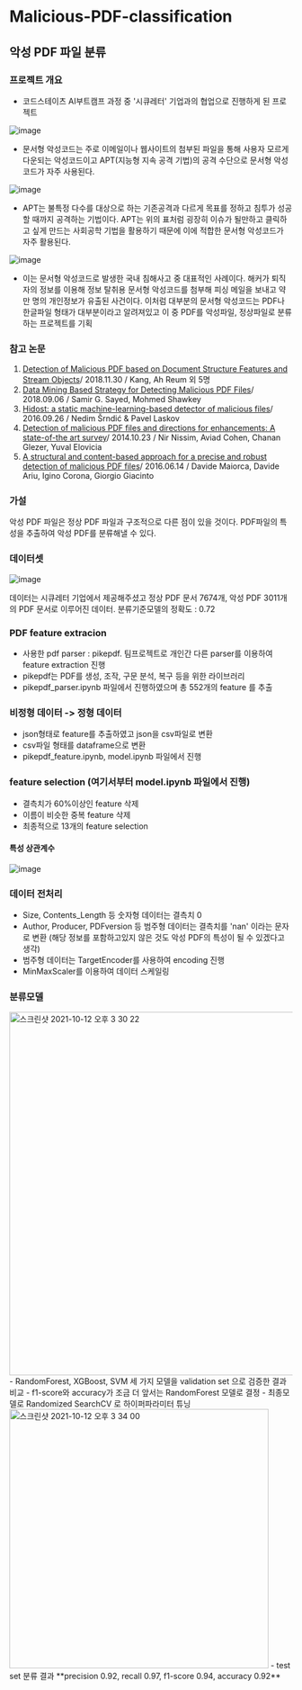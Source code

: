 # Malicious-PDF-classification

## 악성 PDF 파일 분류

### 프로젝트 개요
- 코드스테이츠 AI부트캠프 과정 중 '시큐레터' 기업과의 협업으로 진행하게 된 프로젝트

![image](https://user-images.githubusercontent.com/75903850/136335506-42500eb2-fd72-40e2-bdd6-4cd8612a6812.png)
- 문서형 악성코드는 주로 이메일이나 웹사이트의 첨부된 파일을 통해 사용자 모르게 다운되는 악성코드이고 APT(지능형 지속 공격 기법)의 공격 수단으로 문서형 악성코드가 자주 사용된다.

![image](https://user-images.githubusercontent.com/75903850/136338107-f9899bc4-44e8-4c77-bb22-da14e808230a.png)
- APT는 불특정 다수를 대상으로 하는 기존공격과 다르게 목표를 정하고 침투가 성공할 때까지 공격하는 기법이다. APT는 위의 표처럼 굉장히 이슈가 될만하고 클릭하고 싶게 만드는 사회공학 기법을 활용하기 때문에 이에 적합한 문서형 악성코드가 자주 활용된다.

![image](https://user-images.githubusercontent.com/75903850/136344022-798df59a-fe83-4886-a69f-596f31bebcce.png)
- 이는 문서형 악성코드로 발생한 국내 침해사고 중 대표적인 사례이다. 해커가 퇴직자의 정보를 이용해 정보 탈취용 문서형 악성코드를 첨부해 피싱 메일을 보내고 약 만 명의 개인정보가 유출된 사건이다. 이처럼 대부분의 문서형 악성코드는 PDF나 한글파일 형태가 대부분이라고 알려져있고 이 중 PDF를 악성파일, 정상파일로 분류하는 프로젝트를 기획

### 참고 논문
1. [Detection of Malicious PDF based on Document Structure Features and Stream Objects](https://www.koreascience.or.kr/article/JAKO201809355933293.pdf)/ 2018.11.30 / Kang, Ah Reum 외 5명
2. [Data Mining Based Strategy for Detecting Malicious PDF Files](https://ieeexplore.ieee.org/document/8455965)/ 2018.09.06 / Samir G. Sayed, Mohmed Shawkey
3. [Hidost: a static machine-learning-based detector of malicious files](https://link.springer.com/content/pdf/10.1186/s13635-016-0045-0.pdf)/ 2016.09.26 / Nedim Šrndić & Pavel Laskov 
4. [Detection of malicious PDF files and directions for enhancements: A state-of-the art survey](https://www.sciencedirect.com/science/article/pii/S0167404814001606?casa_token=ewyvSRQBFmkAAAAA:DpxW4KmaPbM0oe8n6z2oObI7eIzUsVuwhGz_gy8gSqLstniQhuwShjqFT-je9Ol7T7AY_MZ4VXA)/ 2014.10.23 / Nir Nissim, Aviad Cohen, Chanan Glezer, Yuval Elovicia
5. [A structural and content-based approach for a precise and robust detection of malicious PDF files](https://ieeexplore.ieee.org/abstract/document/7509925?casa_token=pCxlt1XsOoEAAAAA:3_QC0TeTuFg49lV46evto3db1HCUMqTcYczFHYCX-3bQmo_6XPdI7_YVUJPEu1CZxeynzQTt974)/ 2016.06.14 / Davide Maiorca, Davide Ariu, Igino Corona, Giorgio Giacinto

### 가설
악성 PDF 파일은 정상 PDF 파일과 구조적으로 다른 점이 있을 것이다. PDF파일의 특성을 추출하여 악성 PDF를 분류해낼 수 있다.

### 데이터셋
![image](https://user-images.githubusercontent.com/75903850/136900239-006ff90f-0467-40d6-b8d9-0eff7c900996.png)    

데이터는 시큐레터 기업에서 제공해주셨고 정상 PDF 문서 7674개, 악성 PDF 3011개의 PDF 문서로 이루어진 데이터.
분류기준모델의 정확도 : 0.72

### PDF feature extracion
- 사용한 pdf parser : pikepdf. 팀프로젝트로 개인간 다른 parser를 이용하여 feature extraction 진행
- pikepdf는 PDF를 생성, 조작, 구문 분석, 복구 등을 위한 라이브러리
- pikepdf_parser.ipynb 파일에서 진행하였으며 총 552개의 feature 를 추출

### 비정형 데이터 -> 정형 데이터
- json형태로 feature를 추출하였고 json을 csv파일로 변환
- csv파일 형태를 dataframe으로 변환
- pikepdf_feature.ipynb, model.ipynb 파일에서 진행

### feature selection (여기서부터 model.ipynb 파일에서 진행)
- 결측치가 60%이상인 feature 삭제
- 이름이 비슷한 중복 feature 삭제
- 최종적으로 13개의 feature selection

#### 특성 상관계수
![image](https://user-images.githubusercontent.com/75903850/136902218-27339c66-1673-428d-a529-51877db6f4f8.png)

### 데이터 전처리
- Size, Contents_Length 등 숫자형 데이터는 결측치 0
- Author, Producer, PDFversion 등 범주형 데이터는 결측치를 'nan' 이라는 문자로 변환 (해당 정보를 포함하고있지 않은 것도 악성 PDF의 특성이 될 수 있겠다고 생각)
- 범주형 데이터는 TargetEncoder를 사용하여 encoding 진행
- MinMaxScaler를 이용하여 데이터 스케일링

### 분류모델
<img width="646" alt="스크린샷 2021-10-12 오후 3 30 22" src="https://user-images.githubusercontent.com/75903850/136903665-88311453-ce3b-4f22-bc9b-ee5b48ad4cef.png">
- RandomForest, XGBoost, SVM 세 가지 모델을 validation set 으로 검증한 결과 비교    
- f1-score와 accuracy가 조금 더 앞서는 RandomForest 모델로 결정
- 최종모델로 Randomized SearchCV 로 하이퍼파라미터 튜닝
<img width="461" alt="스크린샷 2021-10-12 오후 3 34 00" src="https://user-images.githubusercontent.com/75903850/136904115-34eae127-a4bd-4c15-85cd-c24fe82fa9a0.png">
- test set 분류 결과 **precision 0.92, recall 0.97, f1-score 0.94, accuracy 0.92**
